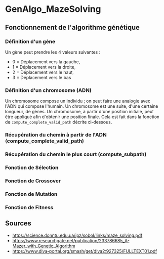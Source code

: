 # GenAlgo_MazeSolving

## Fonctionnement de l'algorithme génétique
### Définition d'un gène
Un gène peut prendre les 4 valeurs suivantes :
- 0 = Déplacement vers la gauche,
- 1 = Déplacement vers la droite,
- 2 = Déplacement vers le haut,
- 3 = Déplacement vers le bas

### Définition d'un chromosome (ADN)
Un chromosome compose un individu ; on peut faire une analogie avec l'ADN qui compose l'humain.
Un chromosome est une suite, d'une certaine longueur, de gènes. Un chromosome, à partir d'une position initiale, peut être appliqué afin d'obtenir une position finale.
Cela est fait dans la fonction de `compute_complete_valid_path` décrite ci-dessous.

### Récupération du chemin à partir de l'ADN (compute_complete_valid_path)


### Récupération du chemin le plus court (compute_subpath)


### Fonction de Sélection

### Fonction de Crossover

### Fonction de Mutation

### Fonction de Fitness

## Sources
- https://science.donntu.edu.ua/ipz/sobol/links/maze_solving.pdf
- https://www.researchgate.net/publication/233786685_A-Mazer_with_Genetic_Algorithm
- https://www.diva-portal.org/smash/get/diva2:927325/FULLTEXT01.pdf
